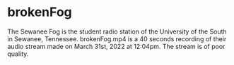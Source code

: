 # brokenFog
The Sewanee Fog is the student radio station of the University of the South in Sewanee, Tennessee.  brokenFog.mp4 is a 40 seconds recording of their audio stream made on March 31st, 2022 at 12:04pm. The stream is of poor quality.
